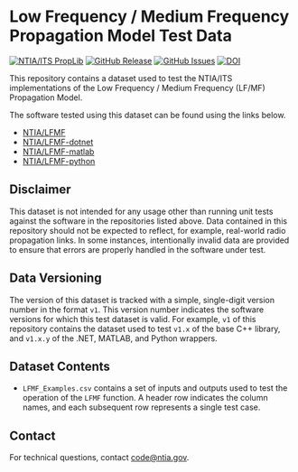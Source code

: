 # Low Frequency / Medium Frequency Propagation Model Test Data #

[![NTIA/ITS PropLib][proplib-badge]][proplib-link]
[![GitHub Release][gh-releases-badge]][gh-releases-link]
[![GitHub Issues][gh-issues-badge]][gh-issues-link]
[![DOI][doi-badge]][doi-link]

[proplib-badge]: https://img.shields.io/badge/PropLib-badge?label=%F0%9F%87%BA%F0%9F%87%B8%20NTIA%2FITS&labelColor=162E51&color=D63E04
[proplib-link]: https://ntia.github.io/propagation-library-wiki
[gh-releases-badge]: https://img.shields.io/github/v/release/NTIA/LFMF-test-data?logo=github&label=Release&labelColor=162E51&color=D63E04
[gh-releases-link]: https://github.com/NTIA/LFMF-test-data/releases
[gh-issues-badge]: https://img.shields.io/github/issues/NTIA/LFMF-test-data?logo=github&label=Issues&labelColor=162E51
[gh-issues-link]: https://github.com/NTIA/LFMF-test-data/issues
[doi-badge]: https://zenodo.org/badge/898078725.svg
[doi-link]: https://zenodo.org/badge/latestdoi/898078725

This repository contains a dataset used to test the NTIA/ITS implementations of the Low Frequency / Medium Frequency (LF/MF) Propagation Model.

The software tested using this dataset can be found using the links below.

- [NTIA/LFMF](https://github.com/NTIA/LFMF)
- [NTIA/LFMF-dotnet](https://github.com/NTIA/LFMF-dotnet)
- [NTIA/LFMF-matlab](https://github.com/NTIA/LFMF-matlab)
- [NTIA/LFMF-python](https://github.com/NTIA/LFMF-python)

## Disclaimer ##

This dataset is not intended for any usage other than running unit tests against
the software in the repositories listed above. Data contained in this repository
should not be expected to reflect, for example, real-world radio propagation links.
In some instances, intentionally invalid data are provided to ensure that errors
are properly handled in the software under test.

## Data Versioning ##

The version of this dataset is tracked with a simple, single-digit version number
in the format `v1`. This version number indicates the software versions for which
this test dataset is valid. For example, `v1` of this repository contains the dataset
used to test `v1.x` of the base C++ library, and `v1.x.y` of the .NET, MATLAB, and Python
wrappers.

## Dataset Contents ##

- `LFMF_Examples.csv` contains a set of inputs and outputs used to test the operation of
  the `LFMF` function. A header row indicates the column names, and each subsequent row
  represents a single test case.

## Contact ##

For technical questions, contact <code@ntia.gov>.
